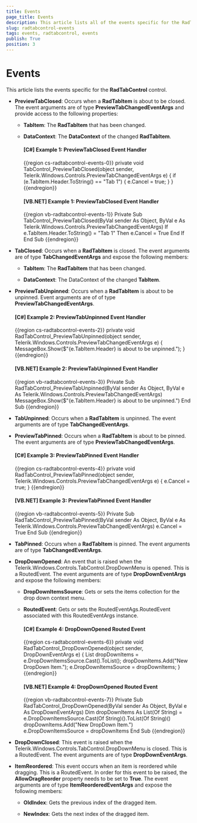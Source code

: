 ```yaml
---
title: Events
page_title: Events
description: This article lists all of the events specific for the RadTabControl control.
slug: radtabcontrol-events
tags: events, radtabcontrol, events
publish: True
position: 3
---
```


# Events

This article lists the events specific for the __RadTabControl__ control.

* __PreviewTabClosed__: Occurs when a __RadTabItem__ is about to be closed. The event arguments are of type __PreviewTabChangedEventArgs__ and provide access to the following properties:

	* __TabItem__: The __RadTabItem__ that has been changed.
	
	* __DataContext__: The __DataContext__ of the changed __RadTabItem__.
	
		#### __[C#] Example 1: PreviewTabClosed Event Handler__
		{{region cs-radtabcontrol-events-0}}
			private void TabControl_PreviewTabClosed(object sender, Telerik.Windows.Controls.PreviewTabChangedEventArgs e)
			{
				if (e.TabItem.Header.ToString() == "Tab 1")
				{
					e.Cancel = true;
				}
			}
		{{endregion}}
	
		#### __[VB.NET] Example 1: PreviewTabClosed Event Handler__
		{{region vb-radtabcontrol-events-1}}
			Private Sub TabControl_PreviewTabClosed(ByVal sender As Object, ByVal e As Telerik.Windows.Controls.PreviewTabChangedEventArgs)
				If e.TabItem.Header.ToString() = "Tab 1" Then
					e.Cancel = True
				End If
			End Sub
		{{endregion}}
	
* __TabClosed__: Occurs when a __RadTabItem__ is closed. The event arguments are of type __TabChangedEventArgs__ and expose the following members:

	* __TabItem__: The __RadTabItem__ that has been changed.
	
	* __DataContext__: The DataContext of the changed __TabItem__.
	
* __PreviewTabUnpinned__: Occurs when a __RadTabItem__ is about to be unpinned. Event arguments are of of type __PreviewTabChangedEventArgs__.

	#### __[C#] Example 2: PreviewTabUnpinned Event Handler__	
	{{region cs-radtabcontrol-events-2}}
		private void RadTabControl_PreviewTabUnpinned(object sender, Telerik.Windows.Controls.PreviewTabChangedEventArgs e)
		{
			MessageBox.Show($"{e.TabItem.Header} is about to be unpinned.");
		}
	{{endregion}}
		
	#### __[VB.NET] Example 2: PreviewTabUnpinned Event Handler__	
	{{region vb-radtabcontrol-events-3}}
		Private Sub RadTabControl_PreviewTabUnpinned(ByVal sender As Object, ByVal e As Telerik.Windows.Controls.PreviewTabChangedEventArgs)
			MessageBox.Show($"{e.TabItem.Header} is about to be unpinned.")
		End Sub
	{{endregion}}

* __TabUnpinned__: Occurs when a __RadTabItem__ is unpinned. The event arguments are of type __TabChangedEventArgs__.

* __PreviewTabPinned__: Occurs when a __RadTabItem__ is about to be pinned. The event arguments are of type __PreviewTabChangedEventArgs__.

	#### __[C#] Example 3: PreviewTabPinned Event Handler__	
	{{region cs-radtabcontrol-events-4}}
		private void RadTabControl_PreviewTabPinned(object sender, Telerik.Windows.Controls.PreviewTabChangedEventArgs e)
		{
			e.Cancel = true;
		}
	{{endregion}}
	
	#### __[VB.NET] Example 3: PreviewTabPinned Event Handler__	
	{{region vb-radtabcontrol-events-5}}
		Private Sub RadTabControl_PreviewTabPinned(ByVal sender As Object, ByVal e As Telerik.Windows.Controls.PreviewTabChangedEventArgs)
			e.Cancel = True
		End Sub
	{{endregion}}
	
* __TabPinned__: Occurs when a __RadTabItem__ is pinned. The event arguments are of type __TabChangedEventArgs__.

* __DropDownOpened__: An event that is raised when the Telerik.Windows.Controls.TabControl.DropDownMenu is opened. This is a RoutedEvent. The event arguments are of type __DropDownEventArgs__ and expose the following members:

	* __DropDownItemsSource__: Gets or sets the items collection for the drop down context menu.
	
	* __RoutedEvent__: Gets or sets the RoutedEventAgs.RoutedEvent associated with this RoutedEventArgs instance.
	
		#### __[C#] Example 4: DropDownOpened Routed Event__	
		{{region cs-radtabcontrol-events-6}}
			private void RadTabControl_DropDownOpened(object sender, DropDownEventArgs e)
			{
				List<string> dropDownItems = e.DropDownItemsSource.Cast<string>().ToList<string>();
				dropDownItems.Add("New DropDown Item.");
				e.DropDownItemsSource = dropDownItems;
			}
		{{endregion}}
			
		#### __[VB.NET] Example 4: DropDownOpened Routed Event__
		{{region vb-radtabcontrol-events-7}}
			Private Sub RadTabControl_DropDownOpened(ByVal sender As Object, ByVal e As DropDownEventArgs)
				Dim dropDownItems As List(Of String) = e.DropDownItemsSource.Cast(Of String)().ToList(Of String)()
				dropDownItems.Add("New DropDown Item.")
				e.DropDownItemsSource = dropDownItems
			End Sub
		{{endregion}}

* __DropDownClosed__: This event is raised when the Telerik.Windows.Controls.TabControl.DropDownMenu is closed.	This is a RoutedEvent. The event arguments are of type __DropDownEventArgs__.

* __ItemReordered__: This event occurs when an item is reordered while dragging. This is a RoutedEvent. In order for this event to be raised, the __AllowDragReorder__ property needs to be set to __True__. The event arguments are of type __ItemReorderedEventArgs__ and expose the following members:

	* __OldIndex__: Gets the previous index of the dragged item.
	
	* __NewIndex__: Gets the next index of the dragged item.
